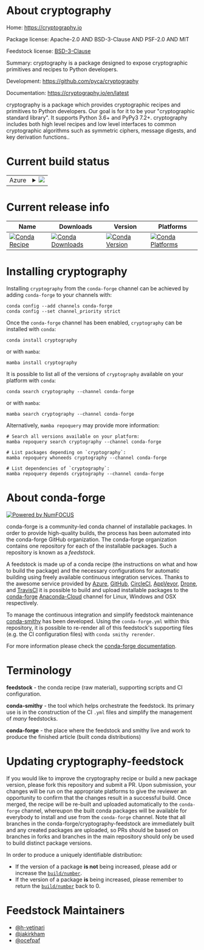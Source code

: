 About cryptography
==================

Home: https://cryptography.io

Package license: Apache-2.0 AND BSD-3-Clause AND PSF-2.0 AND MIT

Feedstock license: [BSD-3-Clause](https://github.com/conda-forge/cryptography-feedstock/blob/main/LICENSE.txt)

Summary: cryptography is a package designed to expose cryptographic primitives and recipes to Python developers.

Development: https://github.com/pyca/cryptography

Documentation: https://cryptography.io/en/latest

cryptography is a package which provides cryptographic recipes and
primitives to Python developers. Our goal is for it to be your
"cryptographic standard library". It supports Python 3.6+ and PyPy3 7.2+.
cryptography includes both high level recipes and low level interfaces
to common cryptographic algorithms such as symmetric ciphers, message
digests, and key derivation functions..


Current build status
====================


<table>
    
  <tr>
    <td>Azure</td>
    <td>
      <details>
        <summary>
          <a href="https://dev.azure.com/conda-forge/feedstock-builds/_build/latest?definitionId=195&branchName=main">
            <img src="https://dev.azure.com/conda-forge/feedstock-builds/_apis/build/status/cryptography-feedstock?branchName=main">
          </a>
        </summary>
        <table>
          <thead><tr><th>Variant</th><th>Status</th></tr></thead>
          <tbody><tr>
              <td>linux_64_openssl1.1.1python3.10.____cpythonpython_implcpython</td>
              <td>
                <a href="https://dev.azure.com/conda-forge/feedstock-builds/_build/latest?definitionId=195&branchName=main">
                  <img src="https://dev.azure.com/conda-forge/feedstock-builds/_apis/build/status/cryptography-feedstock?branchName=main&jobName=linux&configuration=linux%20linux_64_openssl1.1.1python3.10.____cpythonpython_implcpython" alt="variant">
                </a>
              </td>
            </tr><tr>
              <td>linux_64_openssl1.1.1python3.11.____cpythonpython_implcpython</td>
              <td>
                <a href="https://dev.azure.com/conda-forge/feedstock-builds/_build/latest?definitionId=195&branchName=main">
                  <img src="https://dev.azure.com/conda-forge/feedstock-builds/_apis/build/status/cryptography-feedstock?branchName=main&jobName=linux&configuration=linux%20linux_64_openssl1.1.1python3.11.____cpythonpython_implcpython" alt="variant">
                </a>
              </td>
            </tr><tr>
              <td>linux_64_openssl1.1.1python3.8.____73_pypypython_implpypy</td>
              <td>
                <a href="https://dev.azure.com/conda-forge/feedstock-builds/_build/latest?definitionId=195&branchName=main">
                  <img src="https://dev.azure.com/conda-forge/feedstock-builds/_apis/build/status/cryptography-feedstock?branchName=main&jobName=linux&configuration=linux%20linux_64_openssl1.1.1python3.8.____73_pypypython_implpypy" alt="variant">
                </a>
              </td>
            </tr><tr>
              <td>linux_64_openssl1.1.1python3.8.____cpythonpython_implcpython</td>
              <td>
                <a href="https://dev.azure.com/conda-forge/feedstock-builds/_build/latest?definitionId=195&branchName=main">
                  <img src="https://dev.azure.com/conda-forge/feedstock-builds/_apis/build/status/cryptography-feedstock?branchName=main&jobName=linux&configuration=linux%20linux_64_openssl1.1.1python3.8.____cpythonpython_implcpython" alt="variant">
                </a>
              </td>
            </tr><tr>
              <td>linux_64_openssl1.1.1python3.9.____73_pypypython_implpypy</td>
              <td>
                <a href="https://dev.azure.com/conda-forge/feedstock-builds/_build/latest?definitionId=195&branchName=main">
                  <img src="https://dev.azure.com/conda-forge/feedstock-builds/_apis/build/status/cryptography-feedstock?branchName=main&jobName=linux&configuration=linux%20linux_64_openssl1.1.1python3.9.____73_pypypython_implpypy" alt="variant">
                </a>
              </td>
            </tr><tr>
              <td>linux_64_openssl1.1.1python3.9.____cpythonpython_implcpython</td>
              <td>
                <a href="https://dev.azure.com/conda-forge/feedstock-builds/_build/latest?definitionId=195&branchName=main">
                  <img src="https://dev.azure.com/conda-forge/feedstock-builds/_apis/build/status/cryptography-feedstock?branchName=main&jobName=linux&configuration=linux%20linux_64_openssl1.1.1python3.9.____cpythonpython_implcpython" alt="variant">
                </a>
              </td>
            </tr><tr>
              <td>linux_64_openssl3python3.10.____cpythonpython_implcpython</td>
              <td>
                <a href="https://dev.azure.com/conda-forge/feedstock-builds/_build/latest?definitionId=195&branchName=main">
                  <img src="https://dev.azure.com/conda-forge/feedstock-builds/_apis/build/status/cryptography-feedstock?branchName=main&jobName=linux&configuration=linux%20linux_64_openssl3python3.10.____cpythonpython_implcpython" alt="variant">
                </a>
              </td>
            </tr><tr>
              <td>linux_64_openssl3python3.11.____cpythonpython_implcpython</td>
              <td>
                <a href="https://dev.azure.com/conda-forge/feedstock-builds/_build/latest?definitionId=195&branchName=main">
                  <img src="https://dev.azure.com/conda-forge/feedstock-builds/_apis/build/status/cryptography-feedstock?branchName=main&jobName=linux&configuration=linux%20linux_64_openssl3python3.11.____cpythonpython_implcpython" alt="variant">
                </a>
              </td>
            </tr><tr>
              <td>linux_64_openssl3python3.8.____73_pypypython_implpypy</td>
              <td>
                <a href="https://dev.azure.com/conda-forge/feedstock-builds/_build/latest?definitionId=195&branchName=main">
                  <img src="https://dev.azure.com/conda-forge/feedstock-builds/_apis/build/status/cryptography-feedstock?branchName=main&jobName=linux&configuration=linux%20linux_64_openssl3python3.8.____73_pypypython_implpypy" alt="variant">
                </a>
              </td>
            </tr><tr>
              <td>linux_64_openssl3python3.8.____cpythonpython_implcpython</td>
              <td>
                <a href="https://dev.azure.com/conda-forge/feedstock-builds/_build/latest?definitionId=195&branchName=main">
                  <img src="https://dev.azure.com/conda-forge/feedstock-builds/_apis/build/status/cryptography-feedstock?branchName=main&jobName=linux&configuration=linux%20linux_64_openssl3python3.8.____cpythonpython_implcpython" alt="variant">
                </a>
              </td>
            </tr><tr>
              <td>linux_64_openssl3python3.9.____73_pypypython_implpypy</td>
              <td>
                <a href="https://dev.azure.com/conda-forge/feedstock-builds/_build/latest?definitionId=195&branchName=main">
                  <img src="https://dev.azure.com/conda-forge/feedstock-builds/_apis/build/status/cryptography-feedstock?branchName=main&jobName=linux&configuration=linux%20linux_64_openssl3python3.9.____73_pypypython_implpypy" alt="variant">
                </a>
              </td>
            </tr><tr>
              <td>linux_64_openssl3python3.9.____cpythonpython_implcpython</td>
              <td>
                <a href="https://dev.azure.com/conda-forge/feedstock-builds/_build/latest?definitionId=195&branchName=main">
                  <img src="https://dev.azure.com/conda-forge/feedstock-builds/_apis/build/status/cryptography-feedstock?branchName=main&jobName=linux&configuration=linux%20linux_64_openssl3python3.9.____cpythonpython_implcpython" alt="variant">
                </a>
              </td>
            </tr><tr>
              <td>linux_aarch64_openssl1.1.1python3.10.____cpythonpython_implcpython</td>
              <td>
                <a href="https://dev.azure.com/conda-forge/feedstock-builds/_build/latest?definitionId=195&branchName=main">
                  <img src="https://dev.azure.com/conda-forge/feedstock-builds/_apis/build/status/cryptography-feedstock?branchName=main&jobName=linux&configuration=linux%20linux_aarch64_openssl1.1.1python3.10.____cpythonpython_implcpython" alt="variant">
                </a>
              </td>
            </tr><tr>
              <td>linux_aarch64_openssl1.1.1python3.11.____cpythonpython_implcpython</td>
              <td>
                <a href="https://dev.azure.com/conda-forge/feedstock-builds/_build/latest?definitionId=195&branchName=main">
                  <img src="https://dev.azure.com/conda-forge/feedstock-builds/_apis/build/status/cryptography-feedstock?branchName=main&jobName=linux&configuration=linux%20linux_aarch64_openssl1.1.1python3.11.____cpythonpython_implcpython" alt="variant">
                </a>
              </td>
            </tr><tr>
              <td>linux_aarch64_openssl1.1.1python3.8.____73_pypypython_implpypy</td>
              <td>
                <a href="https://dev.azure.com/conda-forge/feedstock-builds/_build/latest?definitionId=195&branchName=main">
                  <img src="https://dev.azure.com/conda-forge/feedstock-builds/_apis/build/status/cryptography-feedstock?branchName=main&jobName=linux&configuration=linux%20linux_aarch64_openssl1.1.1python3.8.____73_pypypython_implpypy" alt="variant">
                </a>
              </td>
            </tr><tr>
              <td>linux_aarch64_openssl1.1.1python3.8.____cpythonpython_implcpython</td>
              <td>
                <a href="https://dev.azure.com/conda-forge/feedstock-builds/_build/latest?definitionId=195&branchName=main">
                  <img src="https://dev.azure.com/conda-forge/feedstock-builds/_apis/build/status/cryptography-feedstock?branchName=main&jobName=linux&configuration=linux%20linux_aarch64_openssl1.1.1python3.8.____cpythonpython_implcpython" alt="variant">
                </a>
              </td>
            </tr><tr>
              <td>linux_aarch64_openssl1.1.1python3.9.____73_pypypython_implpypy</td>
              <td>
                <a href="https://dev.azure.com/conda-forge/feedstock-builds/_build/latest?definitionId=195&branchName=main">
                  <img src="https://dev.azure.com/conda-forge/feedstock-builds/_apis/build/status/cryptography-feedstock?branchName=main&jobName=linux&configuration=linux%20linux_aarch64_openssl1.1.1python3.9.____73_pypypython_implpypy" alt="variant">
                </a>
              </td>
            </tr><tr>
              <td>linux_aarch64_openssl1.1.1python3.9.____cpythonpython_implcpython</td>
              <td>
                <a href="https://dev.azure.com/conda-forge/feedstock-builds/_build/latest?definitionId=195&branchName=main">
                  <img src="https://dev.azure.com/conda-forge/feedstock-builds/_apis/build/status/cryptography-feedstock?branchName=main&jobName=linux&configuration=linux%20linux_aarch64_openssl1.1.1python3.9.____cpythonpython_implcpython" alt="variant">
                </a>
              </td>
            </tr><tr>
              <td>linux_aarch64_openssl3python3.10.____cpythonpython_implcpython</td>
              <td>
                <a href="https://dev.azure.com/conda-forge/feedstock-builds/_build/latest?definitionId=195&branchName=main">
                  <img src="https://dev.azure.com/conda-forge/feedstock-builds/_apis/build/status/cryptography-feedstock?branchName=main&jobName=linux&configuration=linux%20linux_aarch64_openssl3python3.10.____cpythonpython_implcpython" alt="variant">
                </a>
              </td>
            </tr><tr>
              <td>linux_aarch64_openssl3python3.11.____cpythonpython_implcpython</td>
              <td>
                <a href="https://dev.azure.com/conda-forge/feedstock-builds/_build/latest?definitionId=195&branchName=main">
                  <img src="https://dev.azure.com/conda-forge/feedstock-builds/_apis/build/status/cryptography-feedstock?branchName=main&jobName=linux&configuration=linux%20linux_aarch64_openssl3python3.11.____cpythonpython_implcpython" alt="variant">
                </a>
              </td>
            </tr><tr>
              <td>linux_aarch64_openssl3python3.8.____73_pypypython_implpypy</td>
              <td>
                <a href="https://dev.azure.com/conda-forge/feedstock-builds/_build/latest?definitionId=195&branchName=main">
                  <img src="https://dev.azure.com/conda-forge/feedstock-builds/_apis/build/status/cryptography-feedstock?branchName=main&jobName=linux&configuration=linux%20linux_aarch64_openssl3python3.8.____73_pypypython_implpypy" alt="variant">
                </a>
              </td>
            </tr><tr>
              <td>linux_aarch64_openssl3python3.8.____cpythonpython_implcpython</td>
              <td>
                <a href="https://dev.azure.com/conda-forge/feedstock-builds/_build/latest?definitionId=195&branchName=main">
                  <img src="https://dev.azure.com/conda-forge/feedstock-builds/_apis/build/status/cryptography-feedstock?branchName=main&jobName=linux&configuration=linux%20linux_aarch64_openssl3python3.8.____cpythonpython_implcpython" alt="variant">
                </a>
              </td>
            </tr><tr>
              <td>linux_aarch64_openssl3python3.9.____73_pypypython_implpypy</td>
              <td>
                <a href="https://dev.azure.com/conda-forge/feedstock-builds/_build/latest?definitionId=195&branchName=main">
                  <img src="https://dev.azure.com/conda-forge/feedstock-builds/_apis/build/status/cryptography-feedstock?branchName=main&jobName=linux&configuration=linux%20linux_aarch64_openssl3python3.9.____73_pypypython_implpypy" alt="variant">
                </a>
              </td>
            </tr><tr>
              <td>linux_aarch64_openssl3python3.9.____cpythonpython_implcpython</td>
              <td>
                <a href="https://dev.azure.com/conda-forge/feedstock-builds/_build/latest?definitionId=195&branchName=main">
                  <img src="https://dev.azure.com/conda-forge/feedstock-builds/_apis/build/status/cryptography-feedstock?branchName=main&jobName=linux&configuration=linux%20linux_aarch64_openssl3python3.9.____cpythonpython_implcpython" alt="variant">
                </a>
              </td>
            </tr><tr>
              <td>linux_ppc64le_openssl1.1.1python3.10.____cpythonpython_implcpython</td>
              <td>
                <a href="https://dev.azure.com/conda-forge/feedstock-builds/_build/latest?definitionId=195&branchName=main">
                  <img src="https://dev.azure.com/conda-forge/feedstock-builds/_apis/build/status/cryptography-feedstock?branchName=main&jobName=linux&configuration=linux%20linux_ppc64le_openssl1.1.1python3.10.____cpythonpython_implcpython" alt="variant">
                </a>
              </td>
            </tr><tr>
              <td>linux_ppc64le_openssl1.1.1python3.11.____cpythonpython_implcpython</td>
              <td>
                <a href="https://dev.azure.com/conda-forge/feedstock-builds/_build/latest?definitionId=195&branchName=main">
                  <img src="https://dev.azure.com/conda-forge/feedstock-builds/_apis/build/status/cryptography-feedstock?branchName=main&jobName=linux&configuration=linux%20linux_ppc64le_openssl1.1.1python3.11.____cpythonpython_implcpython" alt="variant">
                </a>
              </td>
            </tr><tr>
              <td>linux_ppc64le_openssl1.1.1python3.8.____73_pypypython_implpypy</td>
              <td>
                <a href="https://dev.azure.com/conda-forge/feedstock-builds/_build/latest?definitionId=195&branchName=main">
                  <img src="https://dev.azure.com/conda-forge/feedstock-builds/_apis/build/status/cryptography-feedstock?branchName=main&jobName=linux&configuration=linux%20linux_ppc64le_openssl1.1.1python3.8.____73_pypypython_implpypy" alt="variant">
                </a>
              </td>
            </tr><tr>
              <td>linux_ppc64le_openssl1.1.1python3.8.____cpythonpython_implcpython</td>
              <td>
                <a href="https://dev.azure.com/conda-forge/feedstock-builds/_build/latest?definitionId=195&branchName=main">
                  <img src="https://dev.azure.com/conda-forge/feedstock-builds/_apis/build/status/cryptography-feedstock?branchName=main&jobName=linux&configuration=linux%20linux_ppc64le_openssl1.1.1python3.8.____cpythonpython_implcpython" alt="variant">
                </a>
              </td>
            </tr><tr>
              <td>linux_ppc64le_openssl1.1.1python3.9.____73_pypypython_implpypy</td>
              <td>
                <a href="https://dev.azure.com/conda-forge/feedstock-builds/_build/latest?definitionId=195&branchName=main">
                  <img src="https://dev.azure.com/conda-forge/feedstock-builds/_apis/build/status/cryptography-feedstock?branchName=main&jobName=linux&configuration=linux%20linux_ppc64le_openssl1.1.1python3.9.____73_pypypython_implpypy" alt="variant">
                </a>
              </td>
            </tr><tr>
              <td>linux_ppc64le_openssl1.1.1python3.9.____cpythonpython_implcpython</td>
              <td>
                <a href="https://dev.azure.com/conda-forge/feedstock-builds/_build/latest?definitionId=195&branchName=main">
                  <img src="https://dev.azure.com/conda-forge/feedstock-builds/_apis/build/status/cryptography-feedstock?branchName=main&jobName=linux&configuration=linux%20linux_ppc64le_openssl1.1.1python3.9.____cpythonpython_implcpython" alt="variant">
                </a>
              </td>
            </tr><tr>
              <td>linux_ppc64le_openssl3python3.10.____cpythonpython_implcpython</td>
              <td>
                <a href="https://dev.azure.com/conda-forge/feedstock-builds/_build/latest?definitionId=195&branchName=main">
                  <img src="https://dev.azure.com/conda-forge/feedstock-builds/_apis/build/status/cryptography-feedstock?branchName=main&jobName=linux&configuration=linux%20linux_ppc64le_openssl3python3.10.____cpythonpython_implcpython" alt="variant">
                </a>
              </td>
            </tr><tr>
              <td>linux_ppc64le_openssl3python3.11.____cpythonpython_implcpython</td>
              <td>
                <a href="https://dev.azure.com/conda-forge/feedstock-builds/_build/latest?definitionId=195&branchName=main">
                  <img src="https://dev.azure.com/conda-forge/feedstock-builds/_apis/build/status/cryptography-feedstock?branchName=main&jobName=linux&configuration=linux%20linux_ppc64le_openssl3python3.11.____cpythonpython_implcpython" alt="variant">
                </a>
              </td>
            </tr><tr>
              <td>linux_ppc64le_openssl3python3.8.____73_pypypython_implpypy</td>
              <td>
                <a href="https://dev.azure.com/conda-forge/feedstock-builds/_build/latest?definitionId=195&branchName=main">
                  <img src="https://dev.azure.com/conda-forge/feedstock-builds/_apis/build/status/cryptography-feedstock?branchName=main&jobName=linux&configuration=linux%20linux_ppc64le_openssl3python3.8.____73_pypypython_implpypy" alt="variant">
                </a>
              </td>
            </tr><tr>
              <td>linux_ppc64le_openssl3python3.8.____cpythonpython_implcpython</td>
              <td>
                <a href="https://dev.azure.com/conda-forge/feedstock-builds/_build/latest?definitionId=195&branchName=main">
                  <img src="https://dev.azure.com/conda-forge/feedstock-builds/_apis/build/status/cryptography-feedstock?branchName=main&jobName=linux&configuration=linux%20linux_ppc64le_openssl3python3.8.____cpythonpython_implcpython" alt="variant">
                </a>
              </td>
            </tr><tr>
              <td>linux_ppc64le_openssl3python3.9.____73_pypypython_implpypy</td>
              <td>
                <a href="https://dev.azure.com/conda-forge/feedstock-builds/_build/latest?definitionId=195&branchName=main">
                  <img src="https://dev.azure.com/conda-forge/feedstock-builds/_apis/build/status/cryptography-feedstock?branchName=main&jobName=linux&configuration=linux%20linux_ppc64le_openssl3python3.9.____73_pypypython_implpypy" alt="variant">
                </a>
              </td>
            </tr><tr>
              <td>linux_ppc64le_openssl3python3.9.____cpythonpython_implcpython</td>
              <td>
                <a href="https://dev.azure.com/conda-forge/feedstock-builds/_build/latest?definitionId=195&branchName=main">
                  <img src="https://dev.azure.com/conda-forge/feedstock-builds/_apis/build/status/cryptography-feedstock?branchName=main&jobName=linux&configuration=linux%20linux_ppc64le_openssl3python3.9.____cpythonpython_implcpython" alt="variant">
                </a>
              </td>
            </tr><tr>
              <td>osx_64_openssl1.1.1python3.10.____cpythonpython_implcpython</td>
              <td>
                <a href="https://dev.azure.com/conda-forge/feedstock-builds/_build/latest?definitionId=195&branchName=main">
                  <img src="https://dev.azure.com/conda-forge/feedstock-builds/_apis/build/status/cryptography-feedstock?branchName=main&jobName=osx&configuration=osx%20osx_64_openssl1.1.1python3.10.____cpythonpython_implcpython" alt="variant">
                </a>
              </td>
            </tr><tr>
              <td>osx_64_openssl1.1.1python3.11.____cpythonpython_implcpython</td>
              <td>
                <a href="https://dev.azure.com/conda-forge/feedstock-builds/_build/latest?definitionId=195&branchName=main">
                  <img src="https://dev.azure.com/conda-forge/feedstock-builds/_apis/build/status/cryptography-feedstock?branchName=main&jobName=osx&configuration=osx%20osx_64_openssl1.1.1python3.11.____cpythonpython_implcpython" alt="variant">
                </a>
              </td>
            </tr><tr>
              <td>osx_64_openssl1.1.1python3.8.____73_pypypython_implpypy</td>
              <td>
                <a href="https://dev.azure.com/conda-forge/feedstock-builds/_build/latest?definitionId=195&branchName=main">
                  <img src="https://dev.azure.com/conda-forge/feedstock-builds/_apis/build/status/cryptography-feedstock?branchName=main&jobName=osx&configuration=osx%20osx_64_openssl1.1.1python3.8.____73_pypypython_implpypy" alt="variant">
                </a>
              </td>
            </tr><tr>
              <td>osx_64_openssl1.1.1python3.8.____cpythonpython_implcpython</td>
              <td>
                <a href="https://dev.azure.com/conda-forge/feedstock-builds/_build/latest?definitionId=195&branchName=main">
                  <img src="https://dev.azure.com/conda-forge/feedstock-builds/_apis/build/status/cryptography-feedstock?branchName=main&jobName=osx&configuration=osx%20osx_64_openssl1.1.1python3.8.____cpythonpython_implcpython" alt="variant">
                </a>
              </td>
            </tr><tr>
              <td>osx_64_openssl1.1.1python3.9.____73_pypypython_implpypy</td>
              <td>
                <a href="https://dev.azure.com/conda-forge/feedstock-builds/_build/latest?definitionId=195&branchName=main">
                  <img src="https://dev.azure.com/conda-forge/feedstock-builds/_apis/build/status/cryptography-feedstock?branchName=main&jobName=osx&configuration=osx%20osx_64_openssl1.1.1python3.9.____73_pypypython_implpypy" alt="variant">
                </a>
              </td>
            </tr><tr>
              <td>osx_64_openssl1.1.1python3.9.____cpythonpython_implcpython</td>
              <td>
                <a href="https://dev.azure.com/conda-forge/feedstock-builds/_build/latest?definitionId=195&branchName=main">
                  <img src="https://dev.azure.com/conda-forge/feedstock-builds/_apis/build/status/cryptography-feedstock?branchName=main&jobName=osx&configuration=osx%20osx_64_openssl1.1.1python3.9.____cpythonpython_implcpython" alt="variant">
                </a>
              </td>
            </tr><tr>
              <td>osx_64_openssl3python3.10.____cpythonpython_implcpython</td>
              <td>
                <a href="https://dev.azure.com/conda-forge/feedstock-builds/_build/latest?definitionId=195&branchName=main">
                  <img src="https://dev.azure.com/conda-forge/feedstock-builds/_apis/build/status/cryptography-feedstock?branchName=main&jobName=osx&configuration=osx%20osx_64_openssl3python3.10.____cpythonpython_implcpython" alt="variant">
                </a>
              </td>
            </tr><tr>
              <td>osx_64_openssl3python3.11.____cpythonpython_implcpython</td>
              <td>
                <a href="https://dev.azure.com/conda-forge/feedstock-builds/_build/latest?definitionId=195&branchName=main">
                  <img src="https://dev.azure.com/conda-forge/feedstock-builds/_apis/build/status/cryptography-feedstock?branchName=main&jobName=osx&configuration=osx%20osx_64_openssl3python3.11.____cpythonpython_implcpython" alt="variant">
                </a>
              </td>
            </tr><tr>
              <td>osx_64_openssl3python3.8.____73_pypypython_implpypy</td>
              <td>
                <a href="https://dev.azure.com/conda-forge/feedstock-builds/_build/latest?definitionId=195&branchName=main">
                  <img src="https://dev.azure.com/conda-forge/feedstock-builds/_apis/build/status/cryptography-feedstock?branchName=main&jobName=osx&configuration=osx%20osx_64_openssl3python3.8.____73_pypypython_implpypy" alt="variant">
                </a>
              </td>
            </tr><tr>
              <td>osx_64_openssl3python3.8.____cpythonpython_implcpython</td>
              <td>
                <a href="https://dev.azure.com/conda-forge/feedstock-builds/_build/latest?definitionId=195&branchName=main">
                  <img src="https://dev.azure.com/conda-forge/feedstock-builds/_apis/build/status/cryptography-feedstock?branchName=main&jobName=osx&configuration=osx%20osx_64_openssl3python3.8.____cpythonpython_implcpython" alt="variant">
                </a>
              </td>
            </tr><tr>
              <td>osx_64_openssl3python3.9.____73_pypypython_implpypy</td>
              <td>
                <a href="https://dev.azure.com/conda-forge/feedstock-builds/_build/latest?definitionId=195&branchName=main">
                  <img src="https://dev.azure.com/conda-forge/feedstock-builds/_apis/build/status/cryptography-feedstock?branchName=main&jobName=osx&configuration=osx%20osx_64_openssl3python3.9.____73_pypypython_implpypy" alt="variant">
                </a>
              </td>
            </tr><tr>
              <td>osx_64_openssl3python3.9.____cpythonpython_implcpython</td>
              <td>
                <a href="https://dev.azure.com/conda-forge/feedstock-builds/_build/latest?definitionId=195&branchName=main">
                  <img src="https://dev.azure.com/conda-forge/feedstock-builds/_apis/build/status/cryptography-feedstock?branchName=main&jobName=osx&configuration=osx%20osx_64_openssl3python3.9.____cpythonpython_implcpython" alt="variant">
                </a>
              </td>
            </tr><tr>
              <td>osx_arm64_openssl1.1.1python3.10.____cpython</td>
              <td>
                <a href="https://dev.azure.com/conda-forge/feedstock-builds/_build/latest?definitionId=195&branchName=main">
                  <img src="https://dev.azure.com/conda-forge/feedstock-builds/_apis/build/status/cryptography-feedstock?branchName=main&jobName=osx&configuration=osx%20osx_arm64_openssl1.1.1python3.10.____cpython" alt="variant">
                </a>
              </td>
            </tr><tr>
              <td>osx_arm64_openssl1.1.1python3.11.____cpython</td>
              <td>
                <a href="https://dev.azure.com/conda-forge/feedstock-builds/_build/latest?definitionId=195&branchName=main">
                  <img src="https://dev.azure.com/conda-forge/feedstock-builds/_apis/build/status/cryptography-feedstock?branchName=main&jobName=osx&configuration=osx%20osx_arm64_openssl1.1.1python3.11.____cpython" alt="variant">
                </a>
              </td>
            </tr><tr>
              <td>osx_arm64_openssl1.1.1python3.8.____cpython</td>
              <td>
                <a href="https://dev.azure.com/conda-forge/feedstock-builds/_build/latest?definitionId=195&branchName=main">
                  <img src="https://dev.azure.com/conda-forge/feedstock-builds/_apis/build/status/cryptography-feedstock?branchName=main&jobName=osx&configuration=osx%20osx_arm64_openssl1.1.1python3.8.____cpython" alt="variant">
                </a>
              </td>
            </tr><tr>
              <td>osx_arm64_openssl1.1.1python3.9.____cpython</td>
              <td>
                <a href="https://dev.azure.com/conda-forge/feedstock-builds/_build/latest?definitionId=195&branchName=main">
                  <img src="https://dev.azure.com/conda-forge/feedstock-builds/_apis/build/status/cryptography-feedstock?branchName=main&jobName=osx&configuration=osx%20osx_arm64_openssl1.1.1python3.9.____cpython" alt="variant">
                </a>
              </td>
            </tr><tr>
              <td>osx_arm64_openssl3python3.10.____cpython</td>
              <td>
                <a href="https://dev.azure.com/conda-forge/feedstock-builds/_build/latest?definitionId=195&branchName=main">
                  <img src="https://dev.azure.com/conda-forge/feedstock-builds/_apis/build/status/cryptography-feedstock?branchName=main&jobName=osx&configuration=osx%20osx_arm64_openssl3python3.10.____cpython" alt="variant">
                </a>
              </td>
            </tr><tr>
              <td>osx_arm64_openssl3python3.11.____cpython</td>
              <td>
                <a href="https://dev.azure.com/conda-forge/feedstock-builds/_build/latest?definitionId=195&branchName=main">
                  <img src="https://dev.azure.com/conda-forge/feedstock-builds/_apis/build/status/cryptography-feedstock?branchName=main&jobName=osx&configuration=osx%20osx_arm64_openssl3python3.11.____cpython" alt="variant">
                </a>
              </td>
            </tr><tr>
              <td>osx_arm64_openssl3python3.8.____cpython</td>
              <td>
                <a href="https://dev.azure.com/conda-forge/feedstock-builds/_build/latest?definitionId=195&branchName=main">
                  <img src="https://dev.azure.com/conda-forge/feedstock-builds/_apis/build/status/cryptography-feedstock?branchName=main&jobName=osx&configuration=osx%20osx_arm64_openssl3python3.8.____cpython" alt="variant">
                </a>
              </td>
            </tr><tr>
              <td>osx_arm64_openssl3python3.9.____cpython</td>
              <td>
                <a href="https://dev.azure.com/conda-forge/feedstock-builds/_build/latest?definitionId=195&branchName=main">
                  <img src="https://dev.azure.com/conda-forge/feedstock-builds/_apis/build/status/cryptography-feedstock?branchName=main&jobName=osx&configuration=osx%20osx_arm64_openssl3python3.9.____cpython" alt="variant">
                </a>
              </td>
            </tr><tr>
              <td>win_64_openssl1.1.1python3.10.____cpythonpython_implcpython</td>
              <td>
                <a href="https://dev.azure.com/conda-forge/feedstock-builds/_build/latest?definitionId=195&branchName=main">
                  <img src="https://dev.azure.com/conda-forge/feedstock-builds/_apis/build/status/cryptography-feedstock?branchName=main&jobName=win&configuration=win%20win_64_openssl1.1.1python3.10.____cpythonpython_implcpython" alt="variant">
                </a>
              </td>
            </tr><tr>
              <td>win_64_openssl1.1.1python3.11.____cpythonpython_implcpython</td>
              <td>
                <a href="https://dev.azure.com/conda-forge/feedstock-builds/_build/latest?definitionId=195&branchName=main">
                  <img src="https://dev.azure.com/conda-forge/feedstock-builds/_apis/build/status/cryptography-feedstock?branchName=main&jobName=win&configuration=win%20win_64_openssl1.1.1python3.11.____cpythonpython_implcpython" alt="variant">
                </a>
              </td>
            </tr><tr>
              <td>win_64_openssl1.1.1python3.8.____73_pypypython_implpypy</td>
              <td>
                <a href="https://dev.azure.com/conda-forge/feedstock-builds/_build/latest?definitionId=195&branchName=main">
                  <img src="https://dev.azure.com/conda-forge/feedstock-builds/_apis/build/status/cryptography-feedstock?branchName=main&jobName=win&configuration=win%20win_64_openssl1.1.1python3.8.____73_pypypython_implpypy" alt="variant">
                </a>
              </td>
            </tr><tr>
              <td>win_64_openssl1.1.1python3.8.____cpythonpython_implcpython</td>
              <td>
                <a href="https://dev.azure.com/conda-forge/feedstock-builds/_build/latest?definitionId=195&branchName=main">
                  <img src="https://dev.azure.com/conda-forge/feedstock-builds/_apis/build/status/cryptography-feedstock?branchName=main&jobName=win&configuration=win%20win_64_openssl1.1.1python3.8.____cpythonpython_implcpython" alt="variant">
                </a>
              </td>
            </tr><tr>
              <td>win_64_openssl1.1.1python3.9.____73_pypypython_implpypy</td>
              <td>
                <a href="https://dev.azure.com/conda-forge/feedstock-builds/_build/latest?definitionId=195&branchName=main">
                  <img src="https://dev.azure.com/conda-forge/feedstock-builds/_apis/build/status/cryptography-feedstock?branchName=main&jobName=win&configuration=win%20win_64_openssl1.1.1python3.9.____73_pypypython_implpypy" alt="variant">
                </a>
              </td>
            </tr><tr>
              <td>win_64_openssl1.1.1python3.9.____cpythonpython_implcpython</td>
              <td>
                <a href="https://dev.azure.com/conda-forge/feedstock-builds/_build/latest?definitionId=195&branchName=main">
                  <img src="https://dev.azure.com/conda-forge/feedstock-builds/_apis/build/status/cryptography-feedstock?branchName=main&jobName=win&configuration=win%20win_64_openssl1.1.1python3.9.____cpythonpython_implcpython" alt="variant">
                </a>
              </td>
            </tr><tr>
              <td>win_64_openssl3python3.10.____cpythonpython_implcpython</td>
              <td>
                <a href="https://dev.azure.com/conda-forge/feedstock-builds/_build/latest?definitionId=195&branchName=main">
                  <img src="https://dev.azure.com/conda-forge/feedstock-builds/_apis/build/status/cryptography-feedstock?branchName=main&jobName=win&configuration=win%20win_64_openssl3python3.10.____cpythonpython_implcpython" alt="variant">
                </a>
              </td>
            </tr><tr>
              <td>win_64_openssl3python3.11.____cpythonpython_implcpython</td>
              <td>
                <a href="https://dev.azure.com/conda-forge/feedstock-builds/_build/latest?definitionId=195&branchName=main">
                  <img src="https://dev.azure.com/conda-forge/feedstock-builds/_apis/build/status/cryptography-feedstock?branchName=main&jobName=win&configuration=win%20win_64_openssl3python3.11.____cpythonpython_implcpython" alt="variant">
                </a>
              </td>
            </tr><tr>
              <td>win_64_openssl3python3.8.____73_pypypython_implpypy</td>
              <td>
                <a href="https://dev.azure.com/conda-forge/feedstock-builds/_build/latest?definitionId=195&branchName=main">
                  <img src="https://dev.azure.com/conda-forge/feedstock-builds/_apis/build/status/cryptography-feedstock?branchName=main&jobName=win&configuration=win%20win_64_openssl3python3.8.____73_pypypython_implpypy" alt="variant">
                </a>
              </td>
            </tr><tr>
              <td>win_64_openssl3python3.8.____cpythonpython_implcpython</td>
              <td>
                <a href="https://dev.azure.com/conda-forge/feedstock-builds/_build/latest?definitionId=195&branchName=main">
                  <img src="https://dev.azure.com/conda-forge/feedstock-builds/_apis/build/status/cryptography-feedstock?branchName=main&jobName=win&configuration=win%20win_64_openssl3python3.8.____cpythonpython_implcpython" alt="variant">
                </a>
              </td>
            </tr><tr>
              <td>win_64_openssl3python3.9.____73_pypypython_implpypy</td>
              <td>
                <a href="https://dev.azure.com/conda-forge/feedstock-builds/_build/latest?definitionId=195&branchName=main">
                  <img src="https://dev.azure.com/conda-forge/feedstock-builds/_apis/build/status/cryptography-feedstock?branchName=main&jobName=win&configuration=win%20win_64_openssl3python3.9.____73_pypypython_implpypy" alt="variant">
                </a>
              </td>
            </tr><tr>
              <td>win_64_openssl3python3.9.____cpythonpython_implcpython</td>
              <td>
                <a href="https://dev.azure.com/conda-forge/feedstock-builds/_build/latest?definitionId=195&branchName=main">
                  <img src="https://dev.azure.com/conda-forge/feedstock-builds/_apis/build/status/cryptography-feedstock?branchName=main&jobName=win&configuration=win%20win_64_openssl3python3.9.____cpythonpython_implcpython" alt="variant">
                </a>
              </td>
            </tr>
          </tbody>
        </table>
      </details>
    </td>
  </tr>
</table>

Current release info
====================

| Name | Downloads | Version | Platforms |
| --- | --- | --- | --- |
| [![Conda Recipe](https://img.shields.io/badge/recipe-cryptography-green.svg)](https://anaconda.org/conda-forge/cryptography) | [![Conda Downloads](https://img.shields.io/conda/dn/conda-forge/cryptography.svg)](https://anaconda.org/conda-forge/cryptography) | [![Conda Version](https://img.shields.io/conda/vn/conda-forge/cryptography.svg)](https://anaconda.org/conda-forge/cryptography) | [![Conda Platforms](https://img.shields.io/conda/pn/conda-forge/cryptography.svg)](https://anaconda.org/conda-forge/cryptography) |

Installing cryptography
=======================

Installing `cryptography` from the `conda-forge` channel can be achieved by adding `conda-forge` to your channels with:

```
conda config --add channels conda-forge
conda config --set channel_priority strict
```

Once the `conda-forge` channel has been enabled, `cryptography` can be installed with `conda`:

```
conda install cryptography
```

or with `mamba`:

```
mamba install cryptography
```

It is possible to list all of the versions of `cryptography` available on your platform with `conda`:

```
conda search cryptography --channel conda-forge
```

or with `mamba`:

```
mamba search cryptography --channel conda-forge
```

Alternatively, `mamba repoquery` may provide more information:

```
# Search all versions available on your platform:
mamba repoquery search cryptography --channel conda-forge

# List packages depending on `cryptography`:
mamba repoquery whoneeds cryptography --channel conda-forge

# List dependencies of `cryptography`:
mamba repoquery depends cryptography --channel conda-forge
```


About conda-forge
=================

[![Powered by
NumFOCUS](https://img.shields.io/badge/powered%20by-NumFOCUS-orange.svg?style=flat&colorA=E1523D&colorB=007D8A)](https://numfocus.org)

conda-forge is a community-led conda channel of installable packages.
In order to provide high-quality builds, the process has been automated into the
conda-forge GitHub organization. The conda-forge organization contains one repository
for each of the installable packages. Such a repository is known as a *feedstock*.

A feedstock is made up of a conda recipe (the instructions on what and how to build
the package) and the necessary configurations for automatic building using freely
available continuous integration services. Thanks to the awesome service provided by
[Azure](https://azure.microsoft.com/en-us/services/devops/), [GitHub](https://github.com/),
[CircleCI](https://circleci.com/), [AppVeyor](https://www.appveyor.com/),
[Drone](https://cloud.drone.io/welcome), and [TravisCI](https://travis-ci.com/)
it is possible to build and upload installable packages to the
[conda-forge](https://anaconda.org/conda-forge) [Anaconda-Cloud](https://anaconda.org/)
channel for Linux, Windows and OSX respectively.

To manage the continuous integration and simplify feedstock maintenance
[conda-smithy](https://github.com/conda-forge/conda-smithy) has been developed.
Using the ``conda-forge.yml`` within this repository, it is possible to re-render all of
this feedstock's supporting files (e.g. the CI configuration files) with ``conda smithy rerender``.

For more information please check the [conda-forge documentation](https://conda-forge.org/docs/).

Terminology
===========

**feedstock** - the conda recipe (raw material), supporting scripts and CI configuration.

**conda-smithy** - the tool which helps orchestrate the feedstock.
                   Its primary use is in the construction of the CI ``.yml`` files
                   and simplify the management of *many* feedstocks.

**conda-forge** - the place where the feedstock and smithy live and work to
                  produce the finished article (built conda distributions)


Updating cryptography-feedstock
===============================

If you would like to improve the cryptography recipe or build a new
package version, please fork this repository and submit a PR. Upon submission,
your changes will be run on the appropriate platforms to give the reviewer an
opportunity to confirm that the changes result in a successful build. Once
merged, the recipe will be re-built and uploaded automatically to the
`conda-forge` channel, whereupon the built conda packages will be available for
everybody to install and use from the `conda-forge` channel.
Note that all branches in the conda-forge/cryptography-feedstock are
immediately built and any created packages are uploaded, so PRs should be based
on branches in forks and branches in the main repository should only be used to
build distinct package versions.

In order to produce a uniquely identifiable distribution:
 * If the version of a package **is not** being increased, please add or increase
   the [``build/number``](https://docs.conda.io/projects/conda-build/en/latest/resources/define-metadata.html#build-number-and-string).
 * If the version of a package **is** being increased, please remember to return
   the [``build/number``](https://docs.conda.io/projects/conda-build/en/latest/resources/define-metadata.html#build-number-and-string)
   back to 0.

Feedstock Maintainers
=====================

* [@h-vetinari](https://github.com/h-vetinari/)
* [@jakirkham](https://github.com/jakirkham/)
* [@ocefpaf](https://github.com/ocefpaf/)

